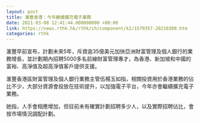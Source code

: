 ```yaml
---
layout: post
title: 滙豐香港：今年繼續擴充電子業務
date: 2021-03-08 12:41:44.000000000 +08:00
link: https://news.rthk.hk/rthk/ch/component/k2/1579357-20210308.htm
categories: rthk
---
```


滙豐早前宣布，計劃未來5年，斥資逾35億美元加快亞洲財富管理及個人銀行的業務增長，並計劃期內招聘5000多名前線財富管理專才，為香港、新加坡和中國的富裕、高淨值及超高淨值客戶提供支援。

滙豐香港區財富管理及個人銀行業務主管伍楊玉如指，相關投資用於香港業務的佔比不少，大部分資源會投放在技術提升，以加強電子平台，今年亦會繼續擴充電子業務。

她指，人手會相應增加，但目前未有確實計劃招聘多少人，以及實際招聘佔比，會按市場情況調配計劃。
